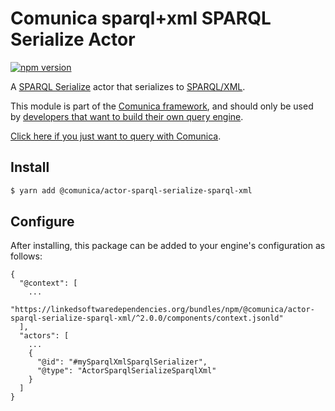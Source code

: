 # Comunica sparql+xml SPARQL Serialize Actor

[![npm version](https://badge.fury.io/js/%40comunica%2Factor-sparql-serialize-sparql-xml.svg)](https://www.npmjs.com/package/@comunica/actor-sparql-serialize-sparql-xml)

A [SPARQL Serialize](https://github.com/comunica/comunica/tree/master/packages/bus-sparql-serialize) actor that serializes to [SPARQL/XML](https://www.w3.org/TR/rdf-sparql-XMLres/).

This module is part of the [Comunica framework](https://github.com/comunica/comunica),
and should only be used by [developers that want to build their own query engine](https://comunica.dev/docs/modify/).

[Click here if you just want to query with Comunica](https://comunica.dev/docs/query/).

## Install

```bash
$ yarn add @comunica/actor-sparql-serialize-sparql-xml
```

## Configure

After installing, this package can be added to your engine's configuration as follows:
```text
{
  "@context": [
    ...
    "https://linkedsoftwaredependencies.org/bundles/npm/@comunica/actor-sparql-serialize-sparql-xml/^2.0.0/components/context.jsonld"  
  ],
  "actors": [
    ...
    {
      "@id": "#mySparqlXmlSparqlSerializer",
      "@type": "ActorSparqlSerializeSparqlXml"
    }
  ]
}
```
